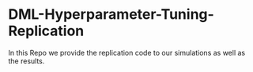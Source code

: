# DML-Hyperparameter-Tuning-Replication
In this Repo we provide the replication code to our simulations as well as the results.

